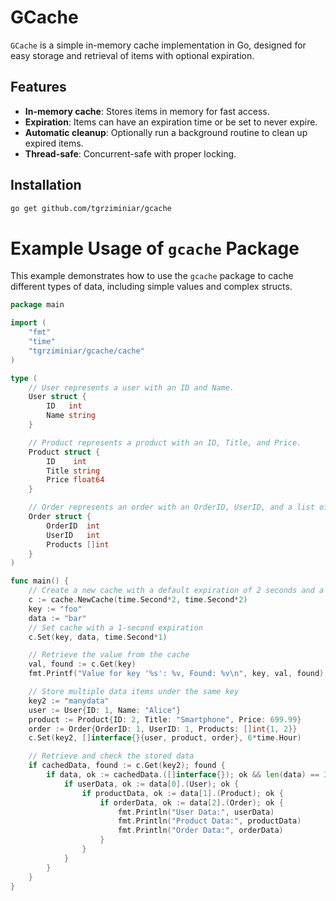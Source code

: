 # GCache

`GCache` is a simple in-memory cache implementation in Go, designed for easy storage and retrieval of items with optional expiration.

## Features

- **In-memory cache**: Stores items in memory for fast access.
- **Expiration**: Items can have an expiration time or be set to never expire.
- **Automatic cleanup**: Optionally run a background routine to clean up expired items.
- **Thread-safe**: Concurrent-safe with proper locking.

## Installation

```sh
go get github.com/tgrziminiar/gcache
```


# Example Usage of `gcache` Package

This example demonstrates how to use the `gcache` package to cache different types of data, including simple values and complex structs.

```go
package main

import (
	"fmt"
	"time"
	"tgrziminiar/gcache/cache"
)

type (
	// User represents a user with an ID and Name.
	User struct {
		ID   int
		Name string
	}

	// Product represents a product with an ID, Title, and Price.
	Product struct {
		ID    int
		Title string
		Price float64
	}

	// Order represents an order with an OrderID, UserID, and a list of Products.
	Order struct {
		OrderID  int
		UserID   int
		Products []int
	}
)

func main() {
	// Create a new cache with a default expiration of 2 seconds and a clear interval of 2 seconds.
	c := cache.NewCache(time.Second*2, time.Second*2)
	key := "foo"
	data := "bar"
	// Set cache with a 1-second expiration
	c.Set(key, data, time.Second*1)

	// Retrieve the value from the cache
	val, found := c.Get(key)
	fmt.Printf("Value for key '%s': %v, Found: %v\n", key, val, found)

	// Store multiple data items under the same key
	key2 := "manydata"
	user := User{ID: 1, Name: "Alice"}
	product := Product{ID: 2, Title: "Smartphone", Price: 699.99}
	order := Order{OrderID: 1, UserID: 1, Products: []int{1, 2}}
	c.Set(key2, []interface{}{user, product, order}, 6*time.Hour)

	// Retrieve and check the stored data
	if cachedData, found := c.Get(key2); found {
		if data, ok := cachedData.([]interface{}); ok && len(data) == 3 {
			if userData, ok := data[0].(User); ok {
				if productData, ok := data[1].(Product); ok {
					if orderData, ok := data[2].(Order); ok {
						fmt.Println("User Data:", userData)
						fmt.Println("Product Data:", productData)
						fmt.Println("Order Data:", orderData)
					}
				}
			}
		}
	}
}
